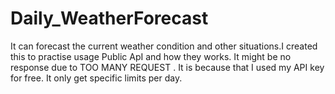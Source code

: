 # Daily_WeatherForecast
It can forecast the current weather condition and other situations.I created this to practise usage Public ApI and how they works. 
It might be no response due to TOO MANY REQUEST . It is because that I used my API key for free. It only get specific limits per day.
